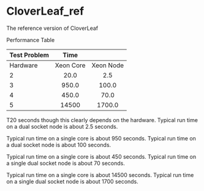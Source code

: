 CloverLeaf_ref
==============

The reference version of CloverLeaf

Performance Table

| Test Problem  | Time          |              |
| ------------- |:-------------:|:------------:|
| Hardware      | Xeon Core     | Xeon Node    |
| 2             | 20.0          | 2.5          |
| 3             | 950.0         | 100.0        |
| 4             | 450.0         | 70.0         |
| 5             | 14500         | 1700.0       |

T20 seconds though this clearly depends on the hardware.
Typical run time on a dual socket node is about 2.5 seconds.


Typical run time on a single core is about 950 seconds.
Typical run time on a dual socket node is about 100 seconds.


Typical run time on a single core is about 450 seconds.
Typical run time on a single dual socket node is about 70 seconds.


Typical run time on a single core is about 14500 seconds.
Typical run time on a single dual socket node is about 1700 seconds.
